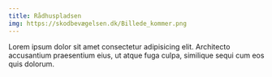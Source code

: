 ```yaml
---
title: Rådhuspladsen
img: https://skodbevægelsen.dk/Billede_kommer.png
---
```


Lorem ipsum dolor sit amet consectetur adipisicing elit. Architecto accusantium praesentium eius, ut atque fuga culpa, similique sequi cum eos quis dolorum.